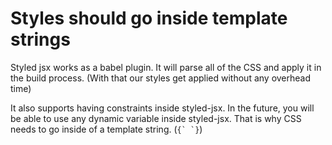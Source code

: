 # Styles should go inside template strings

Styled jsx works as a babel plugin. It will parse all of the CSS and apply it in the build process. (With that our styles get applied without any overhead time)

It also supports having constraints inside styled-jsx. In the future, you will be able to use any dynamic variable inside styled-jsx. That is why CSS needs to go inside of a template string. (``{` `}``)